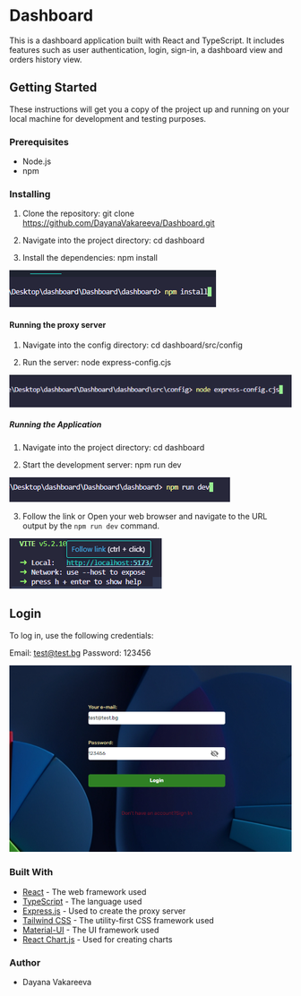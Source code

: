 # Dashboard

This is a dashboard application built with React and TypeScript. It includes features such as user authentication, login, sign-in, a dashboard view and orders history view.

## Getting Started

These instructions will get you a copy of the project up and running on your local machine for development and testing purposes.

### Prerequisites

- Node.js
- npm

### Installing

1. Clone the repository: git clone https://github.com/DayanaVakareeva/Dashboard.git

2. Navigate into the project directory: cd dashboard

3. Install the dependencies: npm install 

![Dashboard Screenshot](./screenshots/install.png)

#### Running the proxy server

1. Navigate into the config directory: cd dashboard/src/config

2. Run the server: node express-config.cjs

![Dashboard Screenshot](./screenshots/config-proxy-server.png)

##### Running the Application

1. Navigate into the project directory: cd dashboard

2. Start the development server: npm run dev

![Dashboard Screenshot](./screenshots/run.png)

3. Follow the link or Open your web browser and navigate to the URL output by the `npm run dev` command.

![Dashboard Screenshot](./screenshots/link.png)

## Login

To log in, use the following credentials:

Email: test@test.bg
Password: 123456


![Dashboard Screenshot](./screenshots/login.png)

### Built With

- [React](https://reactjs.org/) - The web framework used
- [TypeScript](https://www.typescriptlang.org/) - The language used
- [Express.js](https://expressjs.com/) - Used to create the proxy server
- [Tailwind CSS](https://tailwindcss.com/) - The utility-first CSS framework used
- [Material-UI](https://mui.com/) - The UI framework used
- [React Chart.js](https://reactchartjs.github.io/react-chartjs-2/) - Used for creating charts

### Author

- Dayana Vakareeva